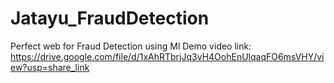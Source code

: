 # Jatayu_FraudDetection
Perfect web for Fraud Detection using Ml
Demo video link: https://drive.google.com/file/d/1xAhRTbrjJq3vH4OohEnUlqaqFO6msVHY/view?usp=share_link
